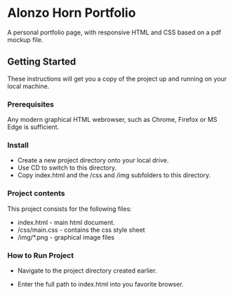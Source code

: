 # Alonzo Horn Portfolio

A personal portfolio page, with responsive HTML and CSS based on a pdf mockup file.

## Getting Started

These instructions will get you a copy of the project up and running on your local machine.

### Prerequisites

Any modern graphical HTML webrowser, such as Chrome, Firefox or MS Edge is sufficient.

### Install

* Create a new project directory onto your local drive.
* Use CD to switch to this directory.
* Copy index.html and the /css and /img subfolders to this directory.

### Project contents

This project consists for the following files:

* index.html - main html document.
* /css/main.css - contains the css style sheet
* /img/*.png - graphical image files

### How to Run Project

* Navigate to the project directory created earlier.

* Enter the full path to index.html into you favorite browser.

